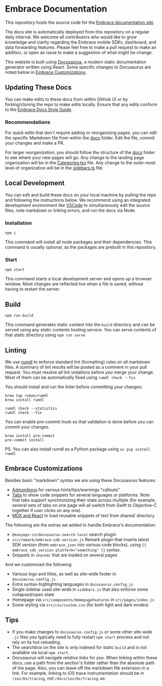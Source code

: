 # Embrace Documentation

This repository hosts the source code for the [Embrace documentation site](https://embrace.io/docs/).

The docs site is automatically deployed from this repository on a regular daily interval. We welcome all contributors who would like to grow knowledge and clarity regarding the Embrace mobile SDKs, dashboard, and data forwarding features. Please feel free to make a pull request to make an addition, or open an issue to make a suggestion of what might be change.

This website is built using [Docusaurus](https://docusaurus.io/), a modern static documentation generator written using React. Some specific changes to Docusaurus are noted below in [Embrace Customizations](./#embrace-customizations).

## Updating These Docs

You can make edits to these docs from within GitHub UI or by forking/cloning the repo to make edits locally. Ensure that any edits conform to the [Embrace Docs Style Guide](https://embraceio.notion.site/Embrace-Public-Docs-Style-Guide-19f7e3c99852804abd7deacc2b14cc14).

### Recommendations

For quick edits that don't require adding or reorganizing pages, you can edit the specific Markdown file from within the [docs](./docs/) folder. Edit the file, commit your changes and make a PR.

For larger reorganization, you should follow the structure of the [docs](./docs) folder to see where your new pages will go. Any change to the landing page organization will be in the [Categories.tsx](./src/pages/_Home/Categories/Categories.tsx) file. Any change to the outer-most level of organization will be in the [sidebars.ts](./sidebars.ts) file.

## Local Development

You can edit and build these docs on your local machine by pulling the repo and following the instructions below. We recommend using an integrated development environment like [VSCode](https://code.visualstudio.com/) to simultaneously edit the source files, note markdown or linking errors, and run the docs via Node.

### Installation

```console
npm i
```

This command will install all node packages and their dependencies. This command is usually optional, as the packages are prebuilt in this repository.

### Start  

```console
npm start
```

This command starts a local development server and opens up a browser window. Most changes are reflected live when a file is saved, without having to restart the server.

## Build

```console
npm run build
```

This command generates static content into the `build` directory and can be served using any static contents hosting service.
You can serve contents of that static directory using `npm run serve`

## Linting

We use [rumdl](https://github.com/rvben/rumdl) to enforce standard lint (formatting) rules on all markdown files. A summary of lint results will be posted as a comment in your pull request. You must resolve all lint violations before you merge your change. Most of them can be automatically fixed using `rumdl check --fix`.

You should install and run the linter before committing your changes:

```console
brew tap rvben/rumdl
brew install rumdl

rumdl check --statistics
rumdl check --fix
```

You can enable pre-commit hook so that validation is done before you can commit your changes.

```console
brew install pre-commit
pre-commit install
```

PS. You can also install rumdl as a Python package using `uv pip install rumdl`

## Embrace Customizations

Besides basic "markdown" syntax we are using these Docusaurus features:

- [Admonitions](https://docusaurus.io/docs/markdown-features/admonitions) for various hints/tips/warnings "callouts"
- [Tabs](https://docusaurus.io/docs/markdown-features/tabs) to show code snippets for several languages or platforms. Note that tabs support synchronizing their state across multiple (for example, several sets of tabs on one page will all switch from Swift to Objective-C together if user clicks on any one).
- [MDX and React](https://docusaurus.io/docs/markdown-features/react) to load reusable snippets of text from shared/ directory

The following are the extras we added to handle Embrace's documentation:

- `@easyops-cn/docusaurus-search-local` search plugin
- `src/remark/embrace-sdk-version.js` Remark plugin that inserts latest SDK version (from `embrace.json` into various code blocks), using `{{ embrace_sdk_version platform="something" }}` syntax.
- Snippets in `shared/` that are loaded on several pages

And we customized the following:

- Various logo and titles, as well as site-wide footer in `docusaurus.config.js`
- Extra syntax-highlighting languages in `docusaurus.config.js`
- Single sidebar used site-wide in `sidebars.js` that also enforse some collapsed/open state
- Homepage via `src/components/HomepageFeatures` in `src/pages/index.js`
- Some styling via `src/css/custom.css` (for both light and dark modes)

## Tips

- If you make changes to `docusaurus.config.js` or some other site-wide `.js` files you typically need to fully restart `npm start` process and not rely on its hot-reloading.
- The searchbox on the site is only indexed for static `build` and is not available via local `npm start`.
- Docusaurus will navigate *relative links* for you. When linking within these docs, use a path from the section's folder rather than the absolute path of the page. Also, you can leave off the markdown file extension in a link. For example, linking to iOS trace instrumentation should be in `/ios/6x/tracing`, not `/docs/ios/6x/tracing.md`.
